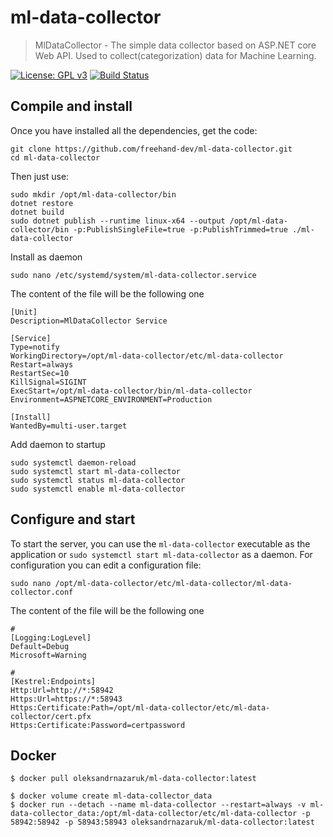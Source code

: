 # ml-data-collector
> MlDataCollector - The simple data collector based on ASP.NET core Web API. Used to collect(categorization) data for Machine Learning.

[![License: GPL v3](https://img.shields.io/badge/License-GPLv3-brightgreen.svg)](COPYING)
[![Build Status](https://dev.azure.com/oleksandr-nazaruk/ml-data-collector/_apis/build/status/freehand-dev.ml-data-collector)](https://dev.azure.com/oleksandr-nazaruk/ml-data-collector/_apis/build/status/freehand-dev.ml-data-collector)


## Compile and install
Once you have installed all the dependencies, get the code:

	git clone https://github.com/freehand-dev/ml-data-collector.git
	cd ml-data-collector

Then just use:

	sudo mkdir /opt/ml-data-collector/bin
	dotnet restore
	dotnet build
	sudo dotnet publish --runtime linux-x64 --output /opt/ml-data-collector/bin -p:PublishSingleFile=true -p:PublishTrimmed=true ./ml-data-collector

Install as daemon
   
	sudo nano /etc/systemd/system/ml-data-collector.service

The content of the file will be the following one

	[Unit]
	Description=MlDataCollector Service 

	[Service]
	Type=notify
	WorkingDirectory=/opt/ml-data-collector/etc/ml-data-collector
	Restart=always
	RestartSec=10
	KillSignal=SIGINT
	ExecStart=/opt/ml-data-collector/bin/ml-data-collector
	Environment=ASPNETCORE_ENVIRONMENT=Production 

	[Install]
	WantedBy=multi-user.target

Add daemon to startup

	sudo systemctl daemon-reload
	sudo systemctl start ml-data-collector
	sudo systemctl status ml-data-collector
	sudo systemctl enable ml-data-collector


## Configure and start
To start the server, you can use the `ml-data-collector` executable as the application or `sudo systemctl start ml-data-collector` as a daemon. For configuration you can edit a configuration file:

	sudo nano /opt/ml-data-collector/etc/ml-data-collector/ml-data-collector.conf

The content of the file will be the following one

	#
	[Logging:LogLevel]
	Default=Debug
	Microsoft=Warning

	#
	[Kestrel:Endpoints]
	Http:Url=http://*:58942
	Https:Url=https://*:58943
	Https:Certificate:Path=/opt/ml-data-collector/etc/ml-data-collector/cert.pfx
	Https:Certificate:Password=certpassword

## Docker

	$ docker pull oleksandrnazaruk/ml-data-collector:latest
	
	$ docker volume create ml-data-collector_data
	$ docker run --detach --name ml-data-collector --restart=always -v ml-data-collector_data:/opt/ml-data-collector/etc/ml-data-collector -p 58942:58942 -p 58943:58943 oleksandrnazaruk/ml-data-collector:latest